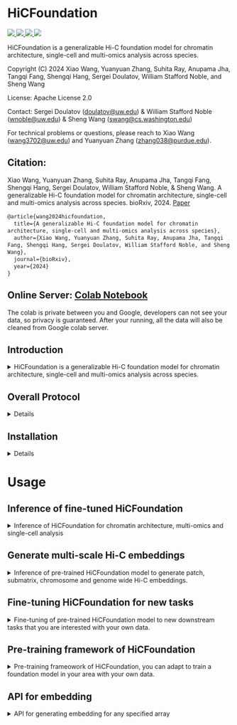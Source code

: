 # HiCFoundation

<a href="https://github.com/marktext/marktext/releases/latest">
   <img src="https://img.shields.io/badge/HiCFoundation-v1.0.0-green">
   <img src="https://img.shields.io/badge/platform-Linux%20%7C%20Mac%20-green">
   <img src="https://img.shields.io/badge/Language-python3-green">
   <img src="https://img.shields.io/badge/dependencies-tested-green">
</a>  

HiCFoundation is a generalizable Hi-C foundation model for chromatin architecture, single-cell and multi-omics analysis across species.

Copyright (C) 2024 Xiao Wang, Yuanyuan Zhang, Suhita Ray, Anupama Jha, Tangqi Fang, Shengqi Hang, Sergei Doulatov, William Stafford Noble, and Sheng Wang

License: Apache License 2.0

Contact:  Sergei Doulatov (doulatov@uw.edu) & William Stafford Noble (wnoble@uw.edu) & Sheng Wang (swang@cs.washington.edu)

For technical problems or questions, please reach to Xiao Wang (wang3702@uw.edu) and Yuanyuan Zhang (zhang038@purdue.edu).

## Citation:
Xiao Wang, Yuanyuan Zhang, Suhita Ray, Anupama Jha, Tangqi Fang, Shengqi Hang, Sergei Doulatov, William Stafford Noble, & Sheng Wang. A generalizable Hi-C foundation model for chromatin architecture, single-cell and multi-omics analysis across species. bioRxiv, 2024. [Paper](https://www.biorxiv.org/content/10.1101/2024.12.16.628821)
<br>
```
@article{wang2024hicfoundation,   
  title={A generalizable Hi-C foundation model for chromatin architecture, single-cell and multi-omics analysis across species},   
  author={Xiao Wang, Yuanyuan Zhang, Suhita Ray, Anupama Jha, Tangqi Fang, Shengqi Hang, Sergei Doulatov, William Stafford Noble, and Sheng Wang},    
  journal={bioRxiv},    
  year={2024}    
}   
```

## Online Server: [Colab Notebook](https://colab.research.google.com/github/Noble-Lab/HiCFoundation/blob/main/HiCFoundation.ipynb) 

The colab is private between you and Google, developers can not see your data, so privacy is guaranteed. After your running, all the data will also be cleaned from Google colab server.

## Introduction

<details>
   <summary>HiCFoundation is a generalizable Hi-C foundation model for chromatin architecture, single-cell and multi-omics analysis across species. </summary>
The genetic information within nuclear DNA is organized into a compact three-dimensional (3D) structure that impacts critical cellular processes.
High-throughput chromosome conformation capture (Hi-C) stands as the most widely used method for measuring 3D genome architecture, while linear epigenomic assays, such as ATAC-seq, DNase-seq, and ChIP-seq, are extensively employed to characterize genome regulatory activities.
However, the integrative analysis of chromatin interactions and associated gene regulatory mechanisms remains challenging due to the mismatched resolution between Hi-C and epigenomic assays, as well as inconsistencies among analysis tools.
Here we propose HiCFoundation, a Hi-C-based foundation model for genome architecture and regulatory functions analysis. 
HiCFoundation is trained from hundreds of Hi-C assays encompassing 118 million contact matrix patches. 
The model achieves state-of-the-art performance in multiple types of 3D genome analysis, including reproducibility analysis, resolution enhancement, and loop detection, offering high efficiency and broad applicability. 
We further demonstrate the model's generalizability to genome architecture analysis of 316 species.
Notably, by enabling analysis of low-coverage experimental data, HiCFoundation reveals genome-wide loop loss during differentiation of HSPCs to neutrophil. 
Additionally, HiCFoundation is able to predict multiple gene regulatory activities from Hi-C input by generating epigenomic assays, and further offers interpretable analysis to reveal the relationship between chromatin conformation and genome function. 
Finally, HiCFoundation can analyze single cell Hi-C data, shedding light on genome structure at single-cell resolution.
HiCFoundation thus provides a unified, efficient, generalizable, and interpretable foundation for integrative, multi-species, single-cell, and multi-omics analyses, paving the path for systematically studying genome 3D architecture and its regulatory mechanisms.

</details>

## Overall Protocol 
<details>
<br>
1) Pre-training stage: the model is trained in a self-supervised fashion on massive quantities of unlabeled Hi-C data. 
The model takes masked Hi-C submatrices as input, optimizing for the reconstruction of the full submatrix.
<br>
2) Fine-tuning stage: the model is fine-tuned and tested for diverse downstream applications,
 including genome architecture analysis, multi-species analysis, neutrophil differentiation analysis, multi-omics analysis and single-cell analysis.

<p align="center">
  <img src="imgs/framework_github.png" alt="HiCFoundation framework" width="80%">
</p>
</details>

## Installation

<details>

### System Requirements
- **CPU**: 4 cores or higher
- **Memory**: 12GB RAM or higher
- **GPU**: CUDA-compatible with minimum 12GB memory
- **Note**: GPU is mandatory as HiCFoundation

## Installation  
### 1. [`Install git`](https://git-scm.com/book/en/v2/Getting-Started-Installing-Git) 
### 2. Clone the repository in your computer 
```bash
git clone https://github.com/Noble-Lab/HiCFoundation.git && cd HiCFoundation
```

### 3. Configure environment for HiCFoundation.
#### Option 1: install by conda
##### 3.1 Install anaconda
Install anaconda from https://www.anaconda.com/download#downloads.
##### 3.2 Install environment via yml file
```
conda env create -f environment.yml
```
If it failed because pytorch imcompatible with cuda, please run 
```
conda env create -f environment_notorch.yml
```

##### 3.3 Activate environment for running
Each time when you want to run HiCFoundation, simply activate the environment by
```
conda activate HiCFoundation
```
If you encounter the pytorch imcompatible with cuda, please check [pytorch_site](https://pytorch.org/get-started/previous-versions/) to select ``pytorch=1.8.1`` version that is compatible with your cuda version. <br>
You can check the cuda version of your server with ``nvidia-smi`` or ``nvcc -V`` to check your cuda version.
Then you can run the recommended installation command from the website in this environment (recommend ``pip`` command).
After this, please run following command to configure timm
```
pip install timm==0.3.2
```
<br>
You can leave the environment by
```
conda deactivate
```

#### Option 2: install by pip
##### 3.1 [install pip](https://pip.pypa.io/en/stable/installing)
##### 3.2 install pytorch
Please check [pytorch_site](https://pytorch.org/get-started/previous-versions/) to select ``pytorch=1.8.1`` version that is compatible with your cuda version. <br>
You can check the cuda version of your server with ``nvidia-smi`` or ``nvcc -V`` to check your cuda version.
Then you can run the recommended installation command (recommend ``pip`` command) from the website in this environment.

##### 3.3 install other packages
Please run the following command to configure other packages
```
pip3 install -r requirements.txt --user
```

### 4. Download the trained HiCFoundation model
You can download our pre-trained and fine-tuned model to ``hicfoundation_model`` for inference, embedding generation and fine-tuning purposes. <br>
HiCFoundation model weights: [hicfoundation_model](https://huggingface.co/wang3702/hicfoundation_models/) <br>

You can also run the following command line to do this
```commandline
cd hicfoundation_model
wget https://huggingface.co/wang3702/hicfoundation_models/resolve/main/hicfoundation_pretrain.pth.tar
wget https://huggingface.co/wang3702/hicfoundation_models/resolve/main/hicfoundation_reproducibility.pth.tar
wget https://huggingface.co/wang3702/hicfoundation_models/resolve/main/hicfoundation_loop.pth.tar
wget https://huggingface.co/wang3702/hicfoundation_models/resolve/main/hicfoundation_loop_lc.pth.tar
wget https://huggingface.co/wang3702/hicfoundation_models/resolve/main/hicfoundation_resolution.pth.tar
wget https://huggingface.co/wang3702/hicfoundation_models/resolve/main/hicfoundation_epigenomic.pth.tar
wget https://huggingface.co/wang3702/hicfoundation_models/resolve/main/hicfoundation_schic.pth.tar
cd ..
```


### 5. (Optional) Visualization software
Juicebox: https://aidenlab.org/juicebox/

HiGlass: https://higlass.io/

</details>

# Usage

## Inference of fine-tuned HiCFoundation
<details>
<summary>Inference of HiCFoundation for chromatin architecture, multi-omics and single-cell analysis</summary>

### Overview
This include five different fine-tuned model for 
- Reproducibility analysis: HiCFoundation will generate embeddings of the input Hi-C, and the submatrix embeddings can be used to compare across biological replicates and non-replicates.
- Chromatin loop detection: HiCFoudation will generate the loop detection of the input Hi-C in .bedpe format.
- Resolution enhancement: HiCFoundation will generate enhanced Hi-C map given the input Hi-C.
- Epigenomic assay profiling: HiCFoundation will generate corressponding epigenomic assays in .bigWig format given the input Hi-C.
- Single-cell Hi-C enhancement: HiCFoundation will generate the enhanced scHi-C given the input siHi-C.

### Input format
HiCFoundation supports the .hic/.cool/.pkl/.txt/.pairs/.npy format.
- .hic/.cool: the common Hi-C format that stores the final matrix of Hi-C experiment
- .pkl: the pickle file that stores a dict of all Hi-C matrices, with the chrom name as key, and scipy.sparse/numpy array as the value. [chrom_name]:[matrix].
- .txt/.pairs: the pairs format text that records pairwise interactions in pairs format "#readID\tchr1\tpos1\tchr2\tpos2" that records the chr1:pos1 interactions with chr2:pos2.
- .npy format: a numpy array that records the contact map of a specific chromosome.

### Example
Please download the following files to the example folder for example testing purposes.<br>
- Low coverage Hi-C example: https://www.encodeproject.org/files/ENCFF689CUX/@@download/ENCFF689CUX.hic
- Low coverage Hi-C example2: https://www.ncbi.nlm.nih.gov/geo/download/?acc=GSE174533&format=file&file=GSE174533%5F1%2DC11%2DCB1%2E2%2DC11%2DCB2%2Emerge%2Ehic
- High coverage Hi-C example: https://data.4dnucleome.org/files-processed/4DNFITUOMFUQ/. (4DN requires authentication in for downloading, so please download in the webpage)
- Single-cell Hi-C example: https://www.ncbi.nlm.nih.gov/geo/query/acc.cgi?acc=GSM7006609 
(For single-cell Hi-C example, it is already kept in ``example`` directory, so you do not need to downlaod again.)

#### Other format examples
- .cool: https://data.4dnucleome.org/files-processed/4DNFI18UHVRO/ (4DN requires authentication in for downloading, so please download in the webpage)
- .txt/.pairs: [example/input.pairs](example/GSM7006527_ValaB8w4191.pairs) 
- .pkl: You can run [utils/hic2array.py](utils/hic2array.py) to convert .hic files to .pkl files to see .pkl format.
- .npy: You can use [numpy](https://numpy.org/) to save any 2D matrix to .npy file to run our inference. 


### Inference for different tasks
#### 1. Inference embeddings for reproducibility analysis
```
python3 inference.py --input [input_file] --batch_size [infer_batch_size] \
  --resolution [hic_resolution] --task 1 --input_row_size [input_submatrix_length] \
  --input_col_size [input_submatrix_width] --stride [stride] --bound [scan_boundary] \
  --model_path [trained_model_path] --output [output_dir] --gpu [gpu]
```
- input_file: a .hic/.cool/.pkl/.txt/.pairs/.npy file records Hi-C matrix.
- infer_batch_size: batch size of the input during inference, recommended: 4 for small GPU.
- hic_resolution: resolution of the input matrix, default: 25000 (25 kb for reproducibility task).
- input_submatrix_length: input submatrix row size, default: 224.
- input_submatrix_width: input submatrix column size, default: 224.
- stride: scanning stride for the input Hi-C matrix, default: 20.
- scan_boundary: off-diagonal bound for the scanning, default: 0.
- trained_model_path: load fine-tuned model for inference. Here the model should be [hicfoundation_reproducibility.pth.tar](hicfoundation_model/hicfoundation_reproducibility.pth.tar). Make sure you follow the installment instructions to download it before you run.
- output_dir: output directory to save the results, default: hicfoundation_inference.
- gpu: which gpu to use, default: None (will use all GPU). You can specify --gpu="0" to only use GPU 0, you can also specify --gpu="0,1" to use GPU0 and GPU1.
<br>
The output is saved in the ``output_dir``, where the embedding is saved in "HiCFoundation_reproducibility_embedding.pkl" in a dict format. <br>
The key of the dict is "chrom:row_index,col_index", and the value is the corresponding embedding. <br>
This embedding corresponds to the submatrix of [row_index:row_index+input_row_size, col_index:col_index+input_col_size] at chromsome ``chrom``.

##### Example command:
```
python3 inference.py --input example/ENCFF689CUX.hic --batch_size 4 --resolution 25000 \
  --task 1 --input_row_size 224 --input_col_size 224 --stride 20 --bound 0 \
  --model_path hicfoundation_model/hicfoundation_reproducibility.pth.tar \
  --output hicfoundation_inference/reproducibility_analysis/ --gpu "0"
```
This uses the low-coverage example ``ENCFF689CUX.hic`` to run the inference. <br>
The output embedding is saved in ``hicfoundation_inference/reproducibility_analysis/HiCFoundation_reproducibility_embedding.pkl``.

#### 2. Inference for chromatin loop detection
```
python3 inference.py --input [input_file] --batch_size [infer_batch_size] --resolution [hic_resolution] \
  --task 2 --input_row_size [input_submatrix_length] --input_col_size [input_submatrix_width] \
  --stride [stride] --bound [scan_boundary] --model_path [trained_model_path] \
  --output [output_dir] --gpu [gpu]
```
- input_file: a .hic/.cool/.pkl/.txt/.pairs/.npy file records Hi-C matrix.
- infer_batch_size: batch size of the input during inference, recommended: 4 for small GPU.
- hic_resolution: resolution of the input matrix, default: 10000 (10 kb for loop detection).
- input_submatrix_length: input submatrix row size, default: 224.
- input_submatrix_width: input submatrix column size, default: 224.
- stride: scanning stride for the input Hi-C matrix, default: 20.
- scan_boundary: off-diagonal bound for the scanning, default: 0 (to save time). You can also use 200, the detection results should be similar.
- trained_model_path: load fine-tuned model for inference. Use "hicfoundation_loop.pth.tar" for high-coverage loop detection and "hicfoundation_loop_lc.pth.tar" for low-coverage loop detection. For human dataset, total reads smaller than 50M is treated as low-coverage, that equals to any experiments with less than around 200 reads per 10 kb. Here the model should be [hicfoundation_loop.pth.tar](hicfoundation_model/hicfoundation_loop.pth.tar) or [hicfoundation_loop_lc.pth.tar](hicfoundation_model/hicfoundation_loop_lc.pth.tar). Make sure you follow the installment instructions to download models before you run.
- output_dir: output directory to save the results, default: hicfoundation_inference.
- gpu: which gpu to use, default: None (will use all GPU). You can specify --gpu="0" to only use GPU 0, you can also specify --gpu="0,1" to use GPU0 and GPU1.
<br>
The output is saved in the ``output_dir``, where the loop is saved in HiCFoundation_loop_[threshold].bedpe. We kept three confidence level 0.5,0.75,0.9 for your choice. For conservative loop calls, we would recommend you to use 0.9 threshold for loop calls. For low-coverage Hi-C, we would recommend you to to use 0.5 threshold for loop calls. <br>
Each line records a loop calls in the .bedpe file in format of [chr1 x1 x2 chr2 y1 y2], where chr1 typically is the same as chr2; [x1 x2] records the spanning region of left loop anchor, [y1 y2] records the spanning region of the right loop anchor.

##### Example command:
Loop calls from high-coverage Hi-C
```
python3 inference.py --input example/4DNFITUOMFUQ.hic --batch_size 4 --resolution 10000 \
  --task 2 --input_row_size 224 --input_col_size 224 --stride 20 --bound 0 \
  --model_path hicfoundation_model/hicfoundation_loop.pth.tar \
  --output hicfoundation_inference/loop_detection/ --gpu "0"
```
This uses the high-coverage example ``4DNFITUOMFUQ.hic`` to run the inference. <br>
The output loop detection is saved in ``hicfoundation_inference/loop_detection``. <br>
You can find HiCFoundation_loop_0.5.bedpe, HiCFoundation_loop_0.75.bedpe and HiCFoundation_loop_0.9.bedpe.  <br>
HiCFoundation_loop_0.9.bedpe includes the most confident loop calls. You can also choose HiCFoundation_loop_0.5.bedpe if you want more loop calls.

Loop calls from low-coverage Hi-C
```
python3 inference.py --input example/GSE174533_1-C11-CB1.2-C11-CB2.merge.hic \
--batch_size 4  --resolution 10000 --task 2 --input_row_size 224 \
--input_col_size 224 --stride 20 --bound 0 \
--model_path hicfoundation_model/ hicfoundation_loop_lc.pth.tar \
--output hicfoundation_inference/loop_detection_lc/ --gpu "0"
```
This uses the low-coverage example HSPC in [link](https://www.ncbi.nlm.nih.gov/geo/download/?acc=GSE174533&format=file&file=GSE174533%5F1%2DC11%2DCB1%2E2%2DC11%2DCB2%2Emerge%2Ehic)  to run loop calls at low coverage Hi-C. <br>
The output loop detection is saved in ``hicfoundation_inference/loop_detection_lc/HiCFoundation_loop_0.5.bedpe``. <br>
You can also check other more confident loop calls under ``hicfoundation_inference/loop_detection_lc`` directory.

#### 3. Inference for resolution enhancement
```
python3 inference.py --input [input_file] --batch_size [infer_batch_size] \
  --resolution [hic_resolution] --task 3 --input_row_size [input_submatrix_length] \
  --input_col_size [input_submatrix_width] --stride [stride] --bound [scan_boundary] \
  --model_path [trained_model_path] --output [output_dir] --gpu [gpu] --genome_id [genome_id]
```
- input_file: a .hic/.cool/.pkl/.txt/.pairs/.npy file records Hi-C matrix.
- infer_batch_size: batch size of the input during inference, recommended: 4 for small GPU.
- hic_resolution: resolution of the input matrix, default: 10000 (10 kb for resolution enhancement, should also work for 5kb).
- input_submatrix_length: input submatrix row size, default: 224.
- input_submatrix_width: input submatrix column size, default: 224.
- stride: scanning stride for the input Hi-C matrix, default: 20.
- scan_boundary: off-diagonal bound for the scanning, default: 0 (to save time).
- trained_model_path: load fine-tuned model for inference.  Here the model should be [hicfoundation_resolution.pth.tar](hicfoundation_model/hicfoundation_resolution.pth.tar). Make sure you follow the installment instructions to download it before you run.
- output_dir: output directory to save the results, default: hicfoundation_inference.
- gpu: which gpu to use, default: None (will use all GPU). You can specify --gpu="0" to only use GPU 0, you can also specify --gpu="0,1" to use GPU0 and GPU1.
- genome_id: genome id for generating .hic file. Must be one of hg18, hg19, hg38, dMel, mm9, mm10, anasPlat1, bTaurus3, canFam3, equCab2, galGal4, Pf3D7, sacCer3, sCerS288c, susScr3, or TAIR10; alternatively, this can be the path of the chrom.sizes file that lists on each line the name and size of the chromosomes.
<br>
The output is saved in the ``output_dir``, where the enhanced Hi-C is saved in the HiCFoundation_enhanced.pkl and HiCFoundation_enhanced.[ext], where ext correponds to the format that is same as input. <br>
In the pkl file, it stores a dict of all enhanced Hi-C matrices, with the chrom name as key, and scipy.sparse/numpy array as the value. <br>
You can also use [array2hic.py](utils/array2hic.py) and [array2cool.py](utils/array2cool.py) to convert the .pkl to .hic and .cool, respectively. 

##### Example command:
```
python3 inference.py --input example/ENCFF689CUX.hic --batch_size 4 --resolution 10000 \
  --task 3 --input_row_size 224 --input_col_size 224 --stride 20 --bound 0 \
  --model_path hicfoundation_model/hicfoundation_resolution.pth.tar \
  --output hicfoundation_inference/resolution_enhancement/ --gpu "0" --genome_id hg38
```
This uses the low-coverage example ``ENCFF689CUX.hic`` to run the inference. <br>
The output enhanced Hi-C is saved in ``hicfoundation_inference/resolution_enhancement/HiCFoundation_enhanced.pkl`` and ``hicfoundation_inference/resolution_enhancement/HiCFoundation_enhanced.hic``.

#### 4. Inference for epigenomic assays profiling
```
python3 inference.py --input [input_file] --batch_size [infer_batch_size] \
  --resolution [hic_resolution] --task 4 --input_row_size [input_submatrix_length] \
  --input_col_size [input_submatrix_width] --stride [stride] --bound [scan_boundary] \
  --model_path [trained_model_path] --output [output_dir] --gpu [gpu] 
```

- input_file: a .hic/.cool/.pkl/.txt/.pairs/.npy file records Hi-C matrix.
- infer_batch_size: batch size of the input during inference, recommended: 4 for small GPU.
- hic_resolution: resolution of the input matrix, default: 1000 (1 kb for epigenomic assays prediction).
- input_submatrix_length: input submatrix row size, default: 128 (covers 128 kb region to predict 128 kb region).
- input_submatrix_width: input submatrix column size, default: 4000 (covers full off-diagonal 2 Mb region for more accurate prediction).
- stride: scanning stride for the input Hi-C matrix, default: 32 (64 should yield similar results but should be much faster).
- scan_boundary: off-diagonal bound for the scanning, default: 0 (to save time).
- trained_model_path: load fine-tuned model for inference. Here the model should be [hicfoundation_epigenmoic.pth.tar](hicfoundation_model/hicfoundation_epigenomic.pth.tar). Make sure you follow the installment instructions to download it before you run.
- output_dir: output directory to save the results, default: hicfoundation_inference.
- gpu: which gpu to use, default: None (will use all GPU). You can specify --gpu="0" to only use GPU 0, you can also specify --gpu="0,1" to use GPU0 and GPU1.
<br>
The output is saved in the ``output_dir``, where the predicted epigenomic assays are saved in the HiCFoundation_epigenomic_assay_prediction_[assay_name].pkl and HiCFoundation_pred_[assay_name].bigWig.  <br>
The output assay includes six different tracks: 'CTCF' (TF ChIP-seq),'H3K4me3' (histone ChIP-seq),'H3K27ac' (histone ChIP-seq),'H3K27me3' (histone ChIP-seq),'ATAC-seq', and 'DNase-seq'. <br>
In the pkl file, it stores a dict of correspondng assays, with the chrom name as key, and numpy array records the predicted assay at 1kb resolution. <br>
In the bigWig file, it records the signals of corresponding assays, you can visualize it [online](https://igv.org/app/). <br>
You can also use [array2bigwig.py](utils/array2bigwig.py) to convert the .pkl to .bigWig file for visualization. 

##### Example command:
```
python3 inference.py --input example/4DNFITUOMFUQ.hic --batch_size 4 --resolution 1000 \
  --task 4 --input_row_size 128 --input_col_size 4000 --stride 32 --bound 0 \
  --model_path hicfoundation_model/hicfoundation_epigenomic.pth.tar \
  --output hicfoundation_inference/epigenomic_profiling/ --gpu "0" 
```
This uses the high-coverage example ``4DNFITUOMFUQ.hic`` to run the inference. <br>
The output enhanced Hi-C is saved in ``hicfoundation_inference/epigenomic_profiling/HiCFoundation_epigenomic_assay_prediction_[assay_name].pkl`` and ``hicfoundation_inference/epigenomic_profiling/HiCFoundation_pred_[assay_name].bigWig``. <br>

#### 5. Inference for single-cell HiC resolution enhancement

```
python3 inference.py --input [input_file] --batch_size [infer_batch_size] \
  --resolution [hic_resolution] --task 5 --input_row_size [input_submatrix_length] \
  --input_col_size [input_submatrix_width] --stride [stride] --bound [scan_boundary] \
  --model_path [trained_model_path] --output [output_dir] --gpu [gpu]
```

- input_file: a .hic/.cool/.pkl/.txt/.pairs/.npy file records Hi-C matrix.
- infer_batch_size: batch size of the input during inference, recommended: 4 for small GPU.
- hic_resolution: resolution of the input matrix, recommended: 1,000,000 (1 MB for single-cell HiC resolution enhancement).
- input_submatrix_length: input submatrix row size, default: 224 (covers 224 MB region to predict 224 MB region).
- input_submatrix_width: input submatrix column size, default: 224 (covers 224 MB region to predict 224 MB region).
- stride: scanning stride for the input Hi-C matrix, default: 20.
- scan_boundary: off-diagonal bound for the scanning, recommended: 250..
- trained_model_path: load fine-tuned model for inference. Here the model should be [hicfoundation_schic.pth.tar](hicfoundation_model/hicfoundation_schic.pth.tar). Make sure you follow the installment instructions to download it before you run.
- output_dir: output directory to save the results, default: hicfoundation_inference.
- gpu: which gpu to use, default: None (will use all GPU). You can specify --gpu="0" to only use GPU 0, you can also specify --gpu="0,1" to use GPU0 and GPU1.

<br>

The output is saved in the ``output_dir``, where the enhanced single-cell HiC matrix are saved in the HiCFoundation_sc_enhanced.pkl and HiCFoundation_sc_enhanced.pairs. <br>

##### Example command:

```
python3 inference.py --input example/GSM7006609_ValbB8w1081.pairs --batch_size 4 \
  --resolution 1000000 --task 5 --input_row_size 224 --input_col_size 224 \
  --stride 20 --bound 250 --model_path hicfoundation_model/hicfoundation_schic.pth.tar \
  --output hicfoundation_inference/sc_hic_enhancement --gpu "0"
```

This uses the given  example ``GSM7006609_ValbB8w1081.pairs`` to run the inference. <br>

The output enhanced Hi-C is saved in ``hicfoundation_inference/sc_hic_enhancement/HiCFoundation_sc_enhanced.pkl`` and ``hicfoundation_inference/epigenomic_profiling/HiCFoundation_sc_enhanced.pairs``. <br>

</details>

## Generate multi-scale Hi-C embeddings

<details>
<summary>Inference of pre-trained HiCFoundation model to generate patch, submatrix, chromosome and genome wide Hi-C embeddings.</summary>

### Overview
This include four levels of embeddings of the pre-trained HiCFoundation model
- patch level embdding: an embedding vector corresponds to a 16*16 patch space at specified resolution.
- submatrix level embedding: an embedding vector corresponds to the specified submatrix at specified resolution.
- chromosome level embedding: embedding vectors correspond to different chromosomes at 
specified resolution.
- genome wide embedding: an embedding vector corresponds to the input Hi-C at specified resolution.

### Input format
HiCFoundation supports the .hic/.cool/.pkl/.txt/.pairs/.npy format.
- .hic/.cool: the common Hi-C format that stores the final matrix of Hi-C experiment
- .pkl: the pickle file that stores a dict of all Hi-C matrices, with the chrom name as key, and scipy.sparse/numpy array as the value. [chrom_name]:[matrix].
- .txt/.pairs: the pairs format text that records pairwise interactions in pairs format "#readID\tchr1\tpos1\tchr2\tpos2" that records the chr1:pos1 interactions with chr2:pos2.
- .npy format: a numpy array that records the contact map of a specific chromosome.

### Example
Please download the following files to the example folder for example testing purposes.<br>
- A Hi-C example: https://data.4dnucleome.org/files-processed/4DNFITUOMFUQ/. (4DN requires authentication in for downloading, so please download in the webpage)
- A single-cell Hi-C example: https://www.ncbi.nlm.nih.gov/geo/query/acc.cgi?acc=GSM7006527 
(For single-cell Hi-C example, it is already kept in ``example`` directory, so you do not need to downlaod again.)

#### Other format examples
- .cool: https://data.4dnucleome.org/files-processed/4DNFI18UHVRO/ (4DN requires authentication in for downloading, so please download in the webpage)
- .txt/.pairs: [example/input.pairs](example/GSM7006527_ValaB8w4191.pairs) 
- .pkl: You can run [utils/hic2array.py](utils/hic2array.py) to convert .hic files to .pkl files to see .pkl format.
- .npy: You can use [numpy](https://numpy.org/) to save any 2D matrix to .npy file to run our inference. 

### Inference
```
python3 inference.py --input [input_file] --batch_size [infer_batch_size] --resolution [hic_resolution] \
  --task 6 --input_row_size [input_submatrix_length] --input_col_size [input_submatrix_width] \
   --stride [stride] --bound [scan_boundary] --model_path [trained_model_path] --output [output_dir] \
   --gpu [gpu] --embed_depth [embed_depth]
```
- input_file: a .hic/.cool/.pkl/.txt/.pairs/.npy file records Hi-C matrix.
- infer_batch_size: batch size of the input during inference, recommended: 4 for small GPU.
- hic_resolution: resolution of the input matrix, default: 5000/10000 (5kb or 10kb should work the best since pre-trained at 5kb).
- input_submatrix_length: input submatrix row size.
- input_submatrix_width: input submatrix column size. For input_submatrix_length, input_submatrix_width, please choose size based on your interested submatrix size. But both should be a multiply of 16.
- stride: scanning stride for the input Hi-C matrix, default: 20. Please adjust it based on your interest.
- scan_boundary: off-diagonal bound for the scanning, default: 0 (to save time). Please adjust it based on your interest region. The default only covers the input_submatrix_width*resolution off-diagonal region.
- trained_model_path: load pre-trained model for inference. Here the model should be [hicfoundation_pretrain.pth.tar](hicfoundation_model/hicfoundation_pretrain.pth.tar). Make sure you follow the installment instructions to download it before you run.
- output_dir: output directory to save the results, default: hicfoundation_embedding.
- gpu: which gpu to use, default: None (will use all GPU). You can specify --gpu="0" to only use GPU 0, you can also specify --gpu="0,1" to use GPU0 and GPU1.
- embed_depth: Specified the embedding to use for your purpose, default: 0 (encoder output embeddings). You can also specify ``k`` from 1 to 8 to indicate the output of k-th layer of decoder.
<br>
The output is saved in the ``output_dir``, where the embeddings are saved in the HiCFoundation_embedding.pkl.  <br>
It is a dict format that includes four keys that correspond to four level of embeddings:
- "patch_embedding": corresponds to patch-level embeddings. Here it keeps a dict with "chrom:pos1,pos2" as the key, and the HiCFoundation embedding as the value.  "chrom:pos1,pos2" indicates the center of corresponding patch at ``chrom``, with row at ``pos1``, and col at ``pos2``. This will not be saved by default because of the RAM constraint of most machines ($<$64GB), please add ``--patch_embedding`` in command line if you wanted to also have this embedding.
- "submat_embedding": corresponds to the submatrix-level embedding. The submatrix size is defined by the input param ``input_row_size`` and ``input_col_size``. Here it keeps a dict with "chrom:pos1,pos2" as the key, and the HiCFoundation embedding as the value.  "chrom:pos1,pos2" indicates the center of corresponding patch at ``chrom``, with row at ``pos1``, and col at ``pos2``.
- "chromo_embedding":  corresponds to the chromosome-level embedding. Here it keeps a dict with "chrom" as the key, and the HiCFoundation embedding of the correpsonding "chrom" as the value.
- "genome_embedding": corresponds to the genome-level embedding of the input Hi-C. Here it keeps an embedding vector as the value of "genome_embedding".

#### Example command
```
python3 inference.py --input example/4DNFITUOMFUQ.hic --batch_size 4 --resolution 10000 \
  --task 6 --input_row_size 400 --input_col_size 400 --stride 80 --bound 200 
  --model_path hicfoundation_model/hicfoundation_pretrain.pth.tar \
  --output hicfoundation_inference/hicfoundation_embedding/ --gpu "0" --embed_depth 0
```
This uses the example ``4DNFITUOMFUQ.hic`` to run the inference with the submatrix size of 400*400 of 6Mb off-diagonal regions. <br>
The output Hi-C embedding is saved in ``hicfoundation_inference/hicfoundation_embedding/HiCFoundation_embedding.pkl`` in a dict format.  <br>
It our level of embeddings: patch level embdding, submatrix level embedding, chromosome level embedding, and genome wide embedding. See more details above. <br>
Patch level embdding will not be saved by default because of the RAM constraint of most machines ($<$64GB), please add ``--patch_embedding`` in command line if you wanted to also have this embedding.

</details>

## Fine-tuning HiCFoundation for new tasks
<details>
<summary>Fine-tuning of pre-trained HiCFoundation model to new downstream tasks that you are interested with your own data.</summary>

To help adapt and fine-tune HiCFoundation model for other tasks of your interest, we also released the fine-tuning script and instructions here.

### 1. Dataset prparation
The dataset should be prepared in a directory [data_path] (keep in mind that you will use later), where the directory organization should be organized as
```
-[HiC-ID1]
  --input1.pkl
  --input2.pkl
  ...
-[HiC-ID2]
  --input1.pkl
  --input2.pkl
  ...
...
```
Under each sub-directory, each example is saved in .pkl file in dict format. <br>
The dict is in the following format.
```
"input": the input Hi-C/scHi-C matrix in scipy.sparse or numpy.array format, shape: (M,N);
"input_count": the total count of Hi-C expriment, should be a float scalar value;  (optional)
"2d_target": the output Hi-C/scHi-C matrix in scipy.sparse or numpy.array format, shape: (M,N); (optional)
"embed_target": the embedding 1D vector in numpy.array format, shape: (512);  (optional)
"1d_target": the 1D target vector in numpy.array format, shape: (M); (optional)
```
For ``input`` and ``2d_target``, please make sure also save the **down diagonal region values** if you used scipy.sparse array format. <br>
The last three keys are optional, you can adjust it based on your fine-tuning purpose. But you must have at least one key for fine-tuning purposes. <br>
The example .pkl can be accessed under [finetune_example](example/finetune_example/train/). <br>
You can update the key and code to allow other keys based on your purposes.

### 2. Configure training examples
To specify the experiment for training and validation, you should use [train_config] and [valid_config] to configure. <br>
In each line of these files, you can put the [HiC-ID] to indicate the correponding directory should be used to in train or valid. <br>
You can check the config example [train_config](example/finetune_example/train.txt) and [valid_config](example/finetune_example/val.txt). <br>
In the two configs, we only included one directory as illustration. If you have multiple directories, please add multiple lines to the config files.

### 3. Finetune HiCFoundation for other tasks
```
python3 finetune.py --batch_size [batch_size] --accum_iter [grad_accumulation_steps] \
    --epochs [epochs] --warmup_epochs [warmup_epochs] --pin_mem \
    --blr [base_learning_rate] --min_lr [min_learning_rate] --weight_decay [weight_decay] \
    --layer_decay [layer_decay] --model [model_name] --pretrain [pretrained_model] \
    --resume [resume_model] --finetune [finetune_mode] --seed [random_seed] \
    --loss_type [loss_type] --data_path [train_data_path] --train_config [train_config] \
    --valid_config [valid_config] --output [output_directory] --tensorboard [tensorboard] \ 
    --world_size [world_size] --dist_url [dist_url] --rank [rank] \
    --input_row_size [input_row_size] --input_col_size [input_col_size] \
    --patch_size [patch_size] --print_freq [print_freq] --save_freq [save_freq]
```
- `batch_size`: batch size per GPU for fine-tuning. 
- `accum_iter`: gradient accumulation steps. The effective batch size is batch_size*accum_iter*num_GPU. We recommend at least 256 for stable and reliable training. <br>
    If you have memory constraints, you can increase --accum_iter and reduce the --batch_size to trade off memory for computation. 
- `epochs`: number of epochs for fine-tuning. Default: 50. 
    The performance will increase with more epochs, but 50 should be enough to have very good performances.
- `warmup_epochs`: number of warmup epochs for fine-tuning. Default: 5. The learning rate will increase linearly from 0 to the base learning rate in the warmup_epochs.
- `pin_mem`: Pin CPU memory in DataLoader for more efficient (sometimes) transfer to GPU.
- `blr`: base learning rate. The absolute learning rate is calculated as: absolute_lr = base_lr * total_batch_size / 256. Default: 1e-3.
- `min_lr`: lower lr bound for learning rate decay during fine-tuning. Default: 0.
- `weight_decay`: weight decay for fine-tuning. Default: 0.05.
- `layer_decay`: layer-wise lr decay during fine-tuning. Default: 0.75. 
- `model`: model name for fine-tuning. Default: 'vit_large_patch16'.
- `pretrain`: load pre-trained model for fine-tuning. Default: 'hicfoundation_model/hicfoundation_pretrain.pth.tar'.
- `resume`: resume fine-tuning from a checkpoint. Default: ''. This is used to resume training and automatically load from the checkpoint.
- `finetune`: fine-tune mode: 1: only fine-tune the model's encoder; 2: fine-tune the whole model.
- `seed`: random seed for fine-tuning. It is used to make sure results are reproducible. Default: 888.
- `loss_type`: loss type: 1: MSE loss; 2: Cosine loss. You can define your own loss function in finetune/loss.py. Default: 0. You must specify to valid loss type to run.
- `data_path`: a directory contains many sub-directory, each sub-dir includes many .pkl files for fine-tuning. 
    The .pkl file should record a dict with following keys refer to different fine-tuning purposes:
    - "input": the input Hi-C/scHi-C matrix in scipy.sparse or numpy.array format.
    - "input_count": the total count of Hi-C expriment (optional).
    - "2d_target": the output Hi-C/scHi-C matrix in scipy.sparse or numpy.array format.
    - "embed_target": the embedding vector in numpy.array format.
    - "1d_target": the 1D target vector in numpy.array format.
    The last three keys are optional, you can adjust it based on your fine-tuning purpose. But you must have at least one target info for fine-tuning.
- `train_config`: a .txt file records the training information for input directory. Each line should be the sub-dir name that will be used to train during fine-tuning.
- `valid_config`: a .txt file records the validation information for input directory. Each line should be the sub-dir name that will be used to validate during fine-tuning.
- `output`: output directory to save the results. The output directory will contain the fine-tuned model, log files, and tensorboard logs. Default: 'hicfoundation_finetune'.
- `tensorboard`: enable tensorboard log for fine-tuning. Default: 0.
- `world_size`: number of servers to use for fine-tuning iterations. Default: 1.
- `dist_url`: url used to set up distributed training. Default: 'tcp://localhost:10001'.
- `rank`: specify the rank of the server (modified for multi-node training), default 0.
- `input_row_size`: input row size. Must be a multiple of patch_size. Default: 224.
- `input_col_size`: input col size. Must be a multiple of patch_size. Default: 224.
- `patch_size`: patch size for input token. Default: 16.
- `print_freq`: print frequency. Default: 1.
- `save_freq`: save frequency. Default: 1.
<br>
The output is saved in the [output] directory, where the model is saved under ``model`` subdir, the log info is saved under ``log`` subdir, and the tensorboard is saved in ``tensorboard``. <br>
The best model is saved as model_best.pth.tar, which is selected by validation loss. You can modify it based on your expertise and tasks. <br>
You can use ``tensorboard --logdir="tensorboard" --port 10000`` to track the fine-tuning status from the tensorboard monitor webpage from browser. <br>
Please make sure you include at least **batch_size*num_gpu** examples in the training directory, otherwise the training will crash because there is no example for even one batch training.

#### Example command
```
python3 finetune.py --batch_size 128 --accum_iter 4 \
    --epochs 50 --warmup_epochs 5 --pin_mem \
    --blr 1e-3 --min_lr 1e-7 --weight_decay 0.05 \
    --layer_decay 0.75 --model vit_large_patch16 \
    --pretrain hicfoundation_model/hicfoundation_pretrain.pth.tar \
    --finetune 1 --seed 888 \
    --loss_type 1 --data_path "example/finetune_example" \
    --train_config "example/finetune_example/train.txt" \
    --valid_config "example/finetune_example/val.txt" \
    --output "hicfoundation_finetune" --tensorboard 1 \
    --world_size 1 --dist_url "tcp://localhost:10001" --rank 0 \
    --input_row_size 400 --input_col_size 800 --patch_size 16 \
    --print_freq 1 --save_freq 1 
```
The output is saved in ``hicfoundation_finetune`` directory, where the model is saved under ``model`` subdir, the log info is saved under ``log`` subdir, and the tensorboard is saved in ``tensorboard``. <br>
The best model is saved as model_best.pth.tar, which is selected by validation loss. You can modify it based on your expertise and tasks. <br>
You can use ``tensorboard --logdir="tensorboard" --port 10000`` to track the fine-tuning status from the tensorboard monitor webpage from browser. <br>
Please make sure you include at least **batch_size*num_gpu** examples in the training directory, otherwise the training will crash because there is no example for even one batch training.

### 4. Inference of finetuned model
After fine-tuning, you can check inference.py pipeline to support your task and deployed it as additional task mode. <br>
More specifically, you may consider to modify [inference_dataset.py](data_processing/inference_dataset.py) to configure dataset processing, [main_worker.py](inference/main_worker.py) to collect the outputs, [inference_worker.py](inference/inference_worker.py) to modify inference of given input. <br>
If you think it is important and impactful task and want to include in HiCFoundation, please contact us and we are happy to include your tool into HiCFoundation family. <br>

</details>


## Pre-training framework of  HiCFoundation
<details>
<summary>Pre-training frameowork of HiCFoundation, you can adapt to train a foundation model in your area with your own data.</summary>

To help adapt and pre-train your own foundation model on the biological data of your interest, we also release the pre-train framework here. We believe you can easily train your own foundation model given your data. 
### 1. Dataset prparation
The dataset should be prepared in a directory [data_path] (keep in mind that you will use later), where the directory organization should be organized as
```
-[HiC-ID1]
  --input1.pkl
  --input2.pkl
  ...
-[HiC-ID2]
  --input1.pkl
  --input2.pkl
  ...
...
```
Under each sub-directory, each example is saved in .pkl file in dict format. <br>
The dict is in the following format.
```
"input": the input Hi-C sub-matrix in scipy.sparse or numpy.array format, shape: (M,N);
"input_count": the total count of corresponding Hi-C expriment, should be a float scalar value (Optional).
"diag": the diagonal starting index for the input Hi-C matrix (Optional); 
    If it is smaller than 0, it indicates the diagonal starts at (diag,0) position; 
    If it is larger than 0, it indicates the diagonal starts at (0,diag) position; 
    If its absolute value is larger than the matrix size, it indicates no diagonal info here. 
    You can also specify "diag" as None or do not include this info to indicate no diag to consider here
```
For ``input``, please make sure also save the **full matrix**(that includes down diagonal region values) if you used scipy.sparse array format. <br>
The example .pkl can be accessed under [pretrain_example](example/pretrain_example/train/). <br>

### 2. Configure training examples
To specify the experiment for training and validation, you should use [train_config] and [valid_config] to configure. <br>
In each line of these files, you can put the [HiC-ID] to indicate the correponding directory should be used to in train or valid. <br>
You can check the config example [train_config](example/pretrain_example/train.txt) and [valid_config](example/pretrain_example/val.txt). <br>
In the two configs, we only included one directory as illustration. If you have multiple directories, please add multiple lines to the config files.

### 3. Pretrain Foundation model with your own data
```
python3 pretrain.py --batch_size [batch_size] --accum_iter [grad_accumulation_steps] \
    --epochs [epochs] --warmup_epochs [warmup_epochs] --pin_mem \
    --mask_ratio [input_mask_ratio] --sparsity_ratio [sparsity_filter_threshold] \
    --blr [base_learning_rate] --min_lr [min_learning_rate] --weight_decay [weight_decay] \
    --model [model_name] --loss_alpha [loss_coefficient] \
    --resume [resume_model] --seed [random_seed] \
    --data_path [train_data_path] --train_config [train_config] \
    --valid_config [valid_config] --output [output_directory] --tensorboard [tensorboard] \ 
    --world_size [world_size] --dist_url [dist_url] --rank [rank] \
    --input_row_size [input_row_size] --input_col_size [input_col_size] \
    --patch_size [patch_size] --print_freq [print_freq] --save_freq [save_freq] 
```
- `batch_size`: batch size per GPU for pre-training.
- `accum_iter`: gradient accumulation steps. The effective batch size is batch_size*accum_iter*num_GPU. <br>
    If you have memory constraints, you can increase --accum_iter and reduce the --batch_size to trade off memory for computation. 
    For pre-training, the recommended actual batch_size should be >=1024.
- `epochs`: number of epochs for pre-traiing. Default: 100. 
    The performance will increase with more epochs, but 50 should be enough to have very good performances.
- `warmup_epochs`: number of warmup epochs for pre-traiing. Default: 10. The learning rate will increase linearly from 0 to the base learning rate in the warmup_epochs.
- `pin_mem`: Pin CPU memory in DataLoader for more efficient (sometimes) transfer to GPU.
- `mask_ratio`: masking ratio (percentage of removed patches) for input, applied to input to enforce model to do reconstruction. Default: 0.75.
- `sparsity_ratio`: used to skip the submatrix if the valid contact is less than sparsity_ratio*region_size. Default: 0.05. 
- `blr`: base learning rate. The absolute learning rate is calculated as: absolute_lr = base_lr * total_batch_size / 256. Default: 1.5e-4.
- `min_lr`: lower lr bound for learning rate decay during pre-training. Default: 0.
- `weight_decay`: weight decay for pre-training. Default: 0.05.
- `model`: model name for pre-training. Default: 'vit_large_patch16'.
- `loss_alpha`: loss weight for other losses to combine with the patch-contrastive loss
- `resume`: resume pre-training from a checkpoint. Default: ''. This is used to resume training and automatically load from the checkpoint.
- `seed`: random seed for pre-training. It is used to make sure results are reproducible. Default: 888.
- `data_path`: a directory contains many sub-directory, each sub-dir includes many .pkl files for pre-traiing. 
  The .pkl file should record a dict with following keys for pre-training:
  - "input": the input Hi-C sub-matrix in scipy.sparse or numpy.array format, shape: (M,N);
  - "input_count": the total count of corresponding Hi-C expriment, should be a float scalar value (Optional).
  - "diag": the diagonal starting index for the input Hi-C matrix (Optional); 
    - If it is smaller than 0, it indicates the diagonal starts at (diag,0) position; 
    - If it is larger than 0, it indicates the diagonal starts at (0,diag) position; 
    - If its absolute value is larger than the matrix size, it indicates no diagonal info here. 
      You can also specify "diag" as None or do not include this info to indicate no diag to consider here
- `train_config`: a .txt file records the training information for input directory. Each line should be the sub-dir name that will be used to train during pre-traiing.
- `valid_config`: a .txt file records the validation information for input directory. Each line should be the sub-dir name that will be used to validate during pre-traiing.
- `output`: output directory to save the results. The output directory will contain the fine-tuned model, log files, and tensorboard logs. Default: 'hicfoundation_finetune'.
- `tensorboard`: enable tensorboard log for pre-traiing. Default: 0.
- `world_size`: number of servers to use for pre-traiing iterations. Default: 1.
- `dist_url`: url used to set up distributed training. Default: 'tcp://localhost:10001'.
- `rank`: specify the rank of the server (modified for multi-node training), default 0.
- `input_row_size`: input row size. Must be a multiple of patch_size. Default: 224.
- `input_col_size`: input col size. Must be a multiple of patch_size. Default: 224.
- `patch_size`: patch size for input token. Default: 16.
- `print_freq`: print frequency. Default: 1.
- `save_freq`: save frequency. Default: 1.
<br>
The output is saved in the [output] directory, where the model is saved under ``model`` subdir, the log info is saved under ``log`` subdir, and the tensorboard is saved in ``tensorboard``. <br>
The best model is saved as model_best.pth.tar, which is selected by validation loss. You can modify it based on your expertise when pre-trained on other data. <br>
You can use ``tensorboard --logdir="tensorboard" --port 10000`` to track the pre-training status from the tensorboard monitor webpage from browser. <br>
Please make sure you include at least **batch_size*num_gpu** examples in the training directory, otherwise the training will crash because there is no example for even one batch training.

#### Example command
```
python3 pretrain.py --batch_size 1 --accum_iter 4 \
    --epochs 100 --warmup_epochs 10 --pin_mem \
    --mask_ratio 0.75 --sparsity_ratio 0.05 \
    --blr 1.5e-4 --min_lr 1e-7 --weight_decay 0.05 \
    --model "vit_large_patch16" --loss_alpha 1 --seed 888 \
    --data_path "example/pretrain_example/" --train_config "example/pretrain_example/train.txt" \
    --valid_config "example/pretrain_example/val.txt" --output "hicfoundation_pretrain" \
    --tensorboard 1 --world_size 1 --dist_url "tcp://localhost:10001" --rank 0 \
    --input_row_size 64 --input_col_size 96 --patch_size 16 \
    --print_freq 1 --save_freq 1
```
The output is saved in ``hicfoundation_finetune`` directory, where the model is saved under ``model`` subdir, the log info is saved under ``log`` subdir, and the tensorboard is saved in ``tensorboard``. <br>
The best model is saved as model_best.pth.tar, which is selected by validation loss. You can modify it based on your expertise when pre-trained on other data. <br>
Please make sure you include at least **batch_size*num_gpu** examples in the training directory, otherwise the training will crash because there is no example for even one batch training.

### 4. Fine-tuning for different tasks
Please see the instructions in [Fine-tuning section](#Fine-tuning-HiCFoundation-for-new-tasks) to finetune your pre-trained model for different downstream tasks.

</details>

## API for embedding

<details>
<summary>API for generating embedding for any specified array</summary>

```python
import torch
from inference.load_model import load_model,to_cuda,to_float,format_input

#configure input
model_path="hicfoundation_model/hicfoundation_pretrain.pth.tar" # specify the path of pre-trained model on your directory
input_row_size=1000 # specify the input matrix row size, should be a multiply of 16 (patch_size of HiCFoundation)
input_col_size=128 # specify the input matrix column size, should be a multiply of 16 (patch_size of HiCFoundation)
total_count = 100000000 # the total read of your HiC matrix. 
embed_depth=0 # Specified the embedding to use for your purpose, default: 0 (encoder output embeddings). 
#You can also specify ``k`` from 1 to 8 to indicate the output of k-th layer of decoder.

#total_count = None, If not sure, set to None
max_rand= total_count if total_count is not None else 100000000 
input_mat = torch.randint(0, max_rand, (input_row_size,input_col_size)) # specify the input size, random integer array with value randomly sampled from 0 to max_rand, with the size of (input_row_size,input_col_size).
input_mat = format_input(input_mat)

#load model
model = load_model(model_path,input_row_size,input_col_size)

#load to cuda, if you do not have gpu, you can comment the following line
input_mat=to_cuda(input_mat)
total_count=to_cuda(total_count)
model=to_cuda(model)

#convert to float to do computation
input_mat=to_float(input_mat)
total_count=to_float(total_count)
model=to_float(model)

#inference of HiCFoundation
input_mat = input_mat.unsqueeze(0) #add batch dimension

total_count = total_count.unsqueeze(0) if total_count is not None else None #add batch dimension

output = model(input_mat,total_count)
output = output[embed_depth] #fetch the interested embedding
output = output.squeeze(0) #remove batch dimension
#output shape (input_row_size/16,input_col_size/16, embedding_dim)
#you can get any interested patch embedding in this tensor
mat_embedding = output.reshape(-1,output.shape[-1]).mean(dim=0) # (embedding_dim), The embedding dim of encoder is 1024, of decoder is 512.

```


</details>